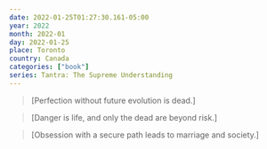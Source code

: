 ```yaml
---
date: 2022-01-25T01:27:30.161-05:00
year: 2022
month: 2022-01
day: 2022-01-25
place: Toronto
country: Canada
categories: ["book"]
series: Tantra: The Supreme Understanding
---
```

> [Perfection without future evolution is dead.]

> [Danger is life, and only the dead are beyond risk.]

> [Obsession with a secure path leads to marriage and society.]
